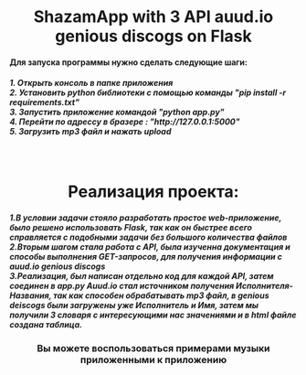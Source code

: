 <h1 align="center">ShazamApp with 3 API auud.io genious discogs on Flask</h1>
<h4>Для запуска программы нужно сделать следующие шаги:</h4>
<h5>1. Открыть консоль в папке приложения<br>
2. Установить python библиотеки с помощью команды "pip install -r requirements.txt"<br>
3. Запустить приложение командой "python app.py"<br>
4. Перейти по адрессу в бразере : "http://127.0.0.1:5000"<br>
5. Загрузить mp3 файл и нажать upload</h5><br>

<h1 align="center">Реализация проекта:</h1>
<h5>1.В условии задачи стояло разработать простое web-приложение, было решено использовать Flask,
так как он быстрее всего справляется с подобными задачи без большого количества файлов<br>
2.Вторым шагом стала работа с API, была изученна документация и способы выполнения GET-запросов,
для получения информации с auud.io genious discogs<br>
3.Реализация, был написан отдельно код для каждой API, затем соединен в app.py 
Auud.io стал источником получения Исполнителя-Названия, так как способен обрабатывать 
mp3 файл, в genious deiscogs были загружены уже Исполнитель и Имя, затем мы получили
3 словаря с интересующими нас значениями и в html файле создана таблица.</h5>

<h3 align="center">Вы можете воспользоваться примерами музыки приложенными к приложению
